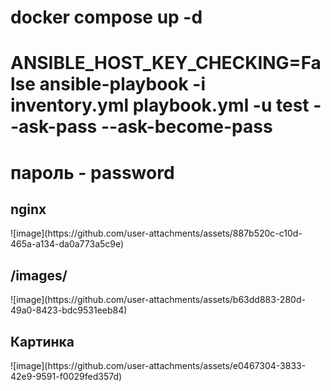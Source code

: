<h1>docker compose up -d</h1>
<h1>ANSIBLE_HOST_KEY_CHECKING=False ansible-playbook -i inventory.yml playbook.yml -u test --ask-pass --ask-become-pass</h1> 

<h1>пароль - password</h1> 



<h2>nginx</h2> 
![image](https://github.com/user-attachments/assets/887b520c-c10d-465a-a134-da0a773a5c9e)

















<h2>/images/</h2> 
![image](https://github.com/user-attachments/assets/b63dd883-280d-49a0-8423-bdc9531eeb84)




<h2>Картинка</h2> 
![image](https://github.com/user-attachments/assets/e0467304-3833-42e9-9591-f0029fed357d)
